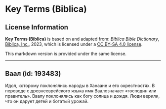 # Key Terms (Biblica)

## License Information

**Key Terms (Biblica)** is based on and adapted from: _Biblica Bible Dictionary_, [Biblica, Inc.](https://www.biblica.com/), 2023, which is licensed under a [CC BY-SA 4.0 license](https://creativecommons.org/licenses/by-sa/4.0/legalcode.en).

This markdown version is provided under the same license.



--------------------------------

## Ваал (id: 193483)

Идол, которому поклонялись народы в Ханаане и его окрестностях. В переводе с древнееврейского языка имя Ваалозначает «господин или правитель». Ваалу поклонялись как богу солнца и дождя. Люди верили, что он дарует детей и богатый урожай.


